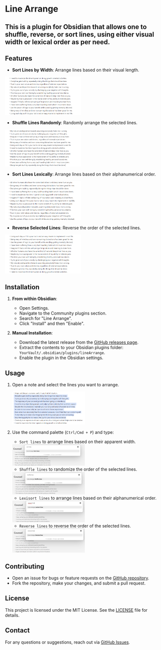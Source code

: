 # Line Arrange

## This is a plugin for Obsidian that allows one to shuffle, reverse, or sort lines, using either visual width or lexical order as per need.

## Features

- **Sort Lines by Width**: Arrange lines based on their visual length.

<img src=".\assets\sorted.png" alt="Sorted Lines" style="width: 50%; height: auto;" loading="lazy" />

- **Shuffle Lines Randomly**: Randomly arrange the selected lines.

<img src=".\assets\shuffled.png" alt="Sorted Lines" style="width: 50%; height: auto;" loading="lazy" />

- **Sort Lines Lexically**: Arrange lines based on their alphanumerical order.

<img src=".\assets\lexisrted.png" alt="Lexisorted Lines" style="width: 50%; height: auto;" loading="lazy" />

- **Reverse Selected Lines**: Reverse the order of the selected lines.

<img src=".\assets\reversed.png" alt="Reversed Lines" style="width: 50%; height: auto;" loading="lazy" />

## Installation

1. **From within Obsidian**:
   - Open Settings.
   - Navigate to the Community plugins section.
   - Search for "Line Arrange".
   - Click "Install" and then "Enable".

2. **Manual Installation**:
   - Download the latest release from the [GitHub releases page](https://github.com/chitwan27/lineArrange/releases).
   - Extract the contents to your Obsidian plugins folder: `YourVault/.obsidian/plugins/lineArrange`.
   - Enable the plugin in the Obsidian settings.

## Usage

1. Open a note and select the lines you want to arrange.

   <img src=".\assets\select.png" alt="Select Lines Usage" style="width: 50%; height: auto;" loading="lazy" />


2. Use the command palette (`Ctrl/Cmd + P`) and type:
   - `Sort lines` to arrange lines based on their apparent width.

   <img src=".\assets\sort.png" alt="Sort Lines Usage" style="width: 50%; height: auto;" loading="lazy" />

   - `Shuffle lines` to randomize the order of the selected lines.

   <img src=".\assets\shuffle.png" alt="Shuffle Lines Usage" style="width: 50%; height: auto;" loading="lazy" />

   - `Lexisort lines` to arrange lines based on their alphanumerical order.

   <img src=".\assets\lexisrt.png" alt="Lexisort Lines Usage" style="width: 50%; height: auto;" loading="lazy" />

   - `Reverse lines` to reverse the order of the selected lines.

   <img src=".\assets\reverse.png" alt="Reverse Lines Usage" style="width: 50%; height: auto;" loading="lazy" />

## Contributing

- Open an issue for bugs or feature requests on the [GitHub repository](https://github.com/chitwan27/lineArrange/issues).
- Fork the repository, make your changes, and submit a pull request.

## License

This project is licensed under the MIT License. See the [LICENSE](https://github.com/chitwan27/lineArrange/blob/master/LICENSE) file for details.

## Contact

For any questions or suggestions, reach out via [GitHub Issues](https://github.com/chitwan27/lineArrange/issues).
